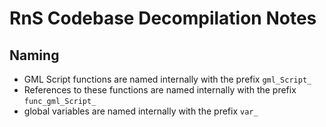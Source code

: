 # RnS Codebase Decompilation Notes

## Naming
- GML Script functions are named internally with the prefix `gml_Script_`
- References to these functions are named internally with the prefix `func_gml_Script_`
- global variables are named internally with the prefix `var_`
